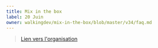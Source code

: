 ```yaml
---
title: Mix in the box
label: 20 Juin
owner: walkingdev/mix-in-the-box/blob/master/v34/faq.md
---
```


> [Lien vers l'organisation](http://walkingdev.fr)
